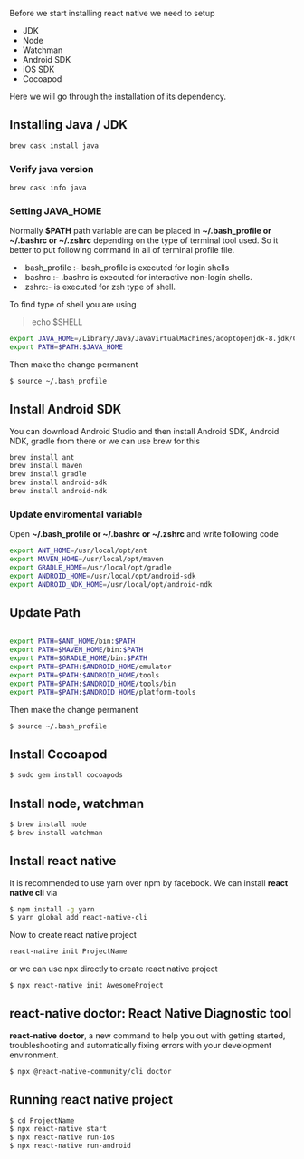 Before we start installing react native we need to setup 
- JDK
- Node
- Watchman
- Android SDK
- iOS SDK
- Cocoapod


Here we will go through the installation of its dependency.

## Installing Java / JDK

```bash
brew cask install java
```

### Verify java version

```bash
brew cask info java
```

### Setting JAVA_HOME

Normally **$PATH** path variable are can be placed in **~/.bash_profile or ~/.bashrc or ~/.zshrc** depending on the type of terminal tool used. So it better to put following command in all of terminal profile file. 

- .bash_profile :- bash_profile is executed for login shells
- .bashrc :- .bashrc is executed for interactive non-login shells.
- .zshrc:- is executed for zsh type of shell.

To find type of shell you are using 

> echo $SHELL 

```bash
export JAVA_HOME=/Library/Java/JavaVirtualMachines/adoptopenjdk-8.jdk/Contents/Home
export PATH=$PATH:$JAVA_HOME
```

Then make the change permanent
```bash
$ source ~/.bash_profile
```


## Install Android SDK

You can download Android Studio and then install Android SDK, Android NDK, gradle from there or we can use brew for this

```bash
brew install ant
brew install maven
brew install gradle
brew install android-sdk
brew install android-ndk
```

### Update enviromental variable

Open **~/.bash_profile or ~/.bashrc or ~/.zshrc**  and write following code

```bash
export ANT_HOME=/usr/local/opt/ant
export MAVEN_HOME=/usr/local/opt/maven
export GRADLE_HOME=/usr/local/opt/gradle
export ANDROID_HOME=/usr/local/opt/android-sdk
export ANDROID_NDK_HOME=/usr/local/opt/android-ndk
```


## Update Path

```bash

export PATH=$ANT_HOME/bin:$PATH
export PATH=$MAVEN_HOME/bin:$PATH
export PATH=$GRADLE_HOME/bin:$PATH
export PATH=$PATH:$ANDROID_HOME/emulator
export PATH=$PATH:$ANDROID_HOME/tools
export PATH=$PATH:$ANDROID_HOME/tools/bin
export PATH=$PATH:$ANDROID_HOME/platform-tools
```

Then make the change permanent
```bash
$ source ~/.bash_profile
```


## Install Cocoapod

```bash
$ sudo gem install cocoapods
```

## Install node, watchman
```bash
$ brew install node
$ brew install watchman
```

## Install react native

It is recommended to use yarn over npm by facebook.  We can install **react native cli** via

```bash
$ npm install -g yarn
$ yarn global add react-native-cli
```

Now to create react native project

```bash
react-native init ProjectName
```

or we can use npx directly to create react native project

```bash
$ npx react-native init AwesomeProject
```


## react-native doctor: React Native Diagnostic tool

**react-native doctor**, a new command to help you out with getting started, troubleshooting and automatically fixing errors with your development environment. 

```bash
$ npx @react-native-community/cli doctor

```

## Running react native project

```bash
$ cd ProjectName
$ npx react-native start
$ npx react-native run-ios
$ npx react-native run-android
```
